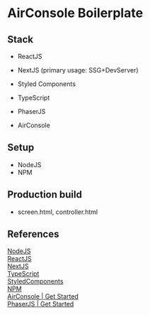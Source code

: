 # AirConsole Boilerplate

## Stack
- ReactJS
- NextJS (primary usage: SSG+DevServer)
- Styled Components
- TypeScript

- PhaserJS
- AirConsole

## Setup
- NodeJS
- NPM

## Production build
- screen.html, controller.html

## References
[NodeJS](https://nodejs.org/en/)  
[ReactJS](https://reactjs.org/)  
[NextJS](https://nextjs.org/)  
[TypeScript](https://www.typescriptlang.org/)  
[StyledComponents](https://styled-components.com/)  
[NPM](https://www.npmjs.com/)  
[AirConsole | Get Started](https://developers.airconsole.com/#!/getting_started)  
[PhaserJS | Get Started](https://phaser.io/tutorials/getting-started-phaser3)  
